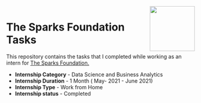 <img align = right height = 120 width = 120 src = https://www.thesparksfoundationsingapore.org/images/logo_small.png>

# The Sparks Foundation Tasks

This repository contains the tasks that I completed while working as an intern for [The Sparks Foundation.](https://www.thesparksfoundationsingapore.org/)
- **Internship Category** - Data Science and Business Analytics
- **Internship Duration** - 1 Month ( May- 2021 - June 2021)
- **Internship Type** - Work from Home
- **Internship status** - Completed



